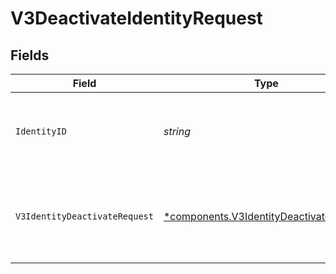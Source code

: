 # V3DeactivateIdentityRequest


## Fields

| Field                                                                                             | Type                                                                                              | Required                                                                                          | Description                                                                                       | Example                                                                                           |
| ------------------------------------------------------------------------------------------------- | ------------------------------------------------------------------------------------------------- | ------------------------------------------------------------------------------------------------- | ------------------------------------------------------------------------------------------------- | ------------------------------------------------------------------------------------------------- |
| `IdentityID`                                                                                      | *string*                                                                                          | :heavy_check_mark:                                                                                | A Prove-generated unique ID for a specific identity.                                              |                                                                                                   |
| `V3IdentityDeactivateRequest`                                                                     | [*components.V3IdentityDeactivateRequest](../../models/components/v3identitydeactivaterequest.md) | :heavy_minus_sign:                                                                                | N/A                                                                                               | {<br/>"clientRequestId": "71010d88-d0e7-4a24-9297-d1be6fefde81"<br/>}                             |